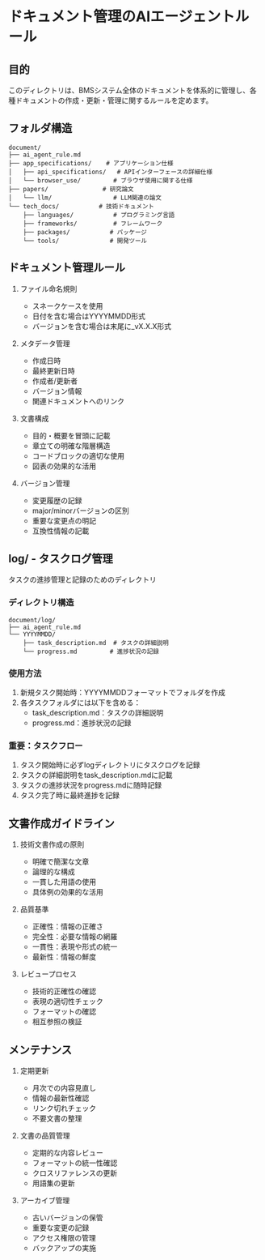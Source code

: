 # ドキュメント管理のAIエージェントルール

## 目的
このディレクトリは、BMSシステム全体のドキュメントを体系的に管理し、各種ドキュメントの作成・更新・管理に関するルールを定めます。

## フォルダ構造
```
document/
├── ai_agent_rule.md
├── app_specifications/    # アプリケーション仕様
│   ├── api_specifications/   # APIインターフェースの詳細仕様
│   └── browser_use/         # ブラウザ使用に関する仕様
├── papers/               # 研究論文
│   └── llm/                 # LLM関連の論文
└── tech_docs/           # 技術ドキュメント
    ├── languages/           # プログラミング言語
    ├── frameworks/          # フレームワーク
    ├── packages/           # パッケージ
    └── tools/              # 開発ツール
```

## ドキュメント管理ルール

1. ファイル命名規則
   - スネークケースを使用
   - 日付を含む場合はYYYYMMDD形式
   - バージョンを含む場合は末尾に_vX.X.X形式

2. メタデータ管理
   - 作成日時
   - 最終更新日時
   - 作成者/更新者
   - バージョン情報
   - 関連ドキュメントへのリンク

3. 文書構成
   - 目的・概要を冒頭に記載
   - 章立ての明確な階層構造
   - コードブロックの適切な使用
   - 図表の効果的な活用

4. バージョン管理
   - 変更履歴の記録
   - major/minorバージョンの区別
   - 重要な変更点の明記
   - 互換性情報の記載

## log/ - タスクログ管理
タスクの進捗管理と記録のためのディレクトリ

### ディレクトリ構造
```
document/log/
├── ai_agent_rule.md
└── YYYYMMDD/
    ├── task_description.md  # タスクの詳細説明
    └── progress.md         # 進捗状況の記録
```

### 使用方法
1. 新規タスク開始時：YYYYMMDDフォーマットでフォルダを作成
2. 各タスクフォルダには以下を含める：
   - task_description.md：タスクの詳細説明
   - progress.md：進捗状況の記録

### 重要：タスクフロー
1. タスク開始時に必ずlogディレクトリにタスクログを記録
2. タスクの詳細説明をtask_description.mdに記載
3. タスクの進捗状況をprogress.mdに随時記録
4. タスク完了時に最終進捗を記録

## 文書作成ガイドライン

1. 技術文書作成の原則
   - 明確で簡潔な文章
   - 論理的な構成
   - 一貫した用語の使用
   - 具体例の効果的な活用

2. 品質基準
   - 正確性：情報の正確さ
   - 完全性：必要な情報の網羅
   - 一貫性：表現や形式の統一
   - 最新性：情報の鮮度

3. レビュープロセス
   - 技術的正確性の確認
   - 表現の適切性チェック
   - フォーマットの確認
   - 相互参照の検証

## メンテナンス

1. 定期更新
   - 月次での内容見直し
   - 情報の最新性確認
   - リンク切れチェック
   - 不要文書の整理

2. 文書の品質管理
   - 定期的な内容レビュー
   - フォーマットの統一性確認
   - クロスリファレンスの更新
   - 用語集の更新

3. アーカイブ管理
   - 古いバージョンの保管
   - 重要な変更の記録
   - アクセス権限の管理
   - バックアップの実施